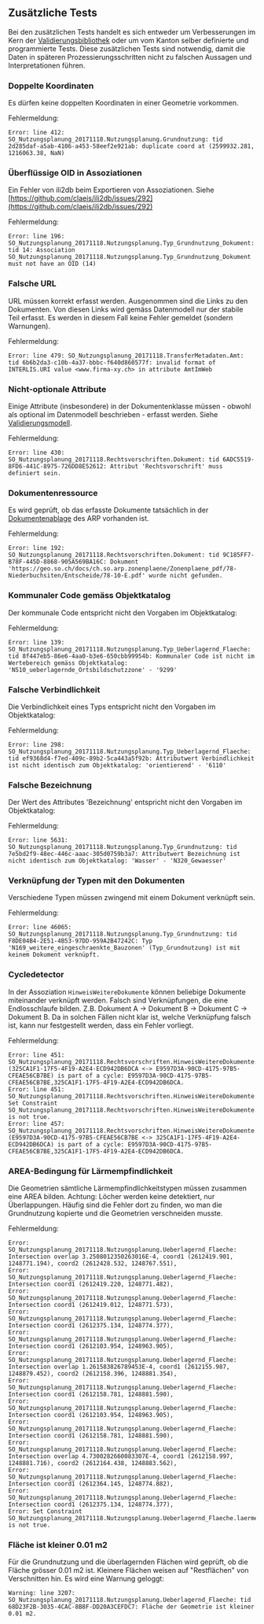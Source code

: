 ## Zusätzliche Tests
Bei den zusätzlichen Tests handelt es sich entweder um Verbesserungen im Kern der [Validierungsbibliothek](https://github.com/claeis/ilivalidator) oder um vom Kanton selber definierte und programmierte Tests. Diese zusätzlichen Tests sind notwendig, damit die Daten in späteren Prozessierungsschritten nicht zu falschen Aussagen und Interpretationen führen.

### Doppelte Koordinaten
Es dürfen keine doppelten Koordinaten in einer Geometrie vorkommen.

Fehlermeldung:
```
Error: line 412: SO_Nutzungsplanung_20171118.Nutzungsplanung.Grundnutzung: tid 2d285daf-a5ab-4106-a453-58eef2e921ab: duplicate coord at (2599932.281, 1216063.38, NaN)
```

### Überflüssige OID in Assoziationen
Ein Fehler von ili2db beim Exportieren von Assoziationen. Siehe [https://github.com/claeis/ili2db/issues/292](https://github.com/claeis/ili2db/issues/292)

Fehlermeldung:
```
Error: line 196: SO_Nutzungsplanung_20171118.Nutzungsplanung.Typ_Grundnutzung_Dokument: tid 14: Association SO_Nutzungsplanung_20171118.Nutzungsplanung.Typ_Grundnutzung_Dokument must not have an OID (14)
```

### Falsche URL
URL müssen korrekt erfasst werden. Ausgenommen sind die Links zu den Dokumenten. Von diesen Links wird gemäss Datenmodell nur der stabile Teil erfasst. Es werden in diesem Fall keine Fehler gemeldet (sondern Warnungen).

Fehlermeldung:
```
Error: line 479: SO_Nutzungsplanung_20171118.TransferMetadaten.Amt: tid 6b6b2da3-c10b-4a37-bbbc-f640d860577f: invalid format of INTERLIS.URI value <www.firma-xy.ch> in attribute AmtImWeb
```

### Nicht-optionale Attribute
Einige Attribute (insbesondere) in der Dokumentenklasse müssen - obwohl als optional im Datenmodell beschrieben - erfasst werden. Siehe [Validierungsmodell](https://github.com/edigonzales/ilivalidator-web-service-nplso/blob/master/src/main/resources/ili/SO_Nutzungsplanung_20171118_Validierung_20190129_UTF8.ili#L35).

Fehlermeldung:
```
Error: line 430: SO_Nutzungsplanung_20171118.Rechtsvorschriften.Dokument: tid 6ADC5519-8FD6-441C-8975-726DD8E52612: Attribut 'Rechtsvorschrift' muss definiert sein.
```

### Dokumentenressource
Es wird geprüft, ob das erfasste Dokumente tatsächlich in der [Dokumentenablage](https://geo.so.ch/docs/ch.so.arp.zonenplaene/Zonenplaene_pdf/) des ARP vorhanden ist. 

Fehlermeldung:
```
Error: line 192: SO_Nutzungsplanung_20171118.Rechtsvorschriften.Dokument: tid 9C185FF7-B78F-445D-8868-905A569BA16C: Dokument 'https://geo.so.ch/docs/ch.so.arp.zonenplaene/Zonenplaene_pdf/78-Niederbuchsiten/Entscheide/78-10-E.pdf' wurde nicht gefunden.
```

### Kommunaler Code gemäss Objektkatalog
Der kommunale Code entspricht nicht den Vorgaben im Objektkatalog:

Fehlermeldung:
```
Error: line 139: SO_Nutzungsplanung_20171118.Nutzungsplanung.Typ_Ueberlagernd_Flaeche: tid 8f447eb5-86e6-4aa0-b3e6-650cbb99954b: Kommunaler Code ist nicht im Wertebereich gemäss Objektkatalog: 'N510_ueberlagernde_Ortsbildschutzzone' - '9299'
```

### Falsche Verbindlichkeit
Die Verbindlichkeit eines Typs entspricht nicht den Vorgaben im Objektkatalog:

Fehlermeldung:
```
Error: line 298: SO_Nutzungsplanung_20171118.Nutzungsplanung.Typ_Ueberlagernd_Flaeche: tid ef9368d4-f7ed-409c-89b2-5ca443a5f92b: Attributwert Verbindlichkeit ist nicht identisch zum Objektkatalog: 'orientierend' - '6110'
```

### Falsche Bezeichnung
Der Wert des Attributes 'Bezeichnung' entspricht nicht den Vorgaben im Objektkatalog:

Fehlermeldung:
```
Error: line 5631: SO_Nutzungsplanung_20171118.Nutzungsplanung.Typ_Grundnutzung: tid 7e5bd2f9-48ec-446c-aaac-305d0759b3a7: Attributwert Bezeichnung ist nicht identisch zum Objektkatalog: 'Wasser' - 'N320_Gewaesser'
```

### Verknüpfung der Typen mit den Dokumenten
Verschiedene Typen müssen zwingend mit einem Dokument verknüpft sein.

Fehlermeldung:
```
Error: line 46065: SO_Nutzungsplanung_20171118.Nutzungsplanung.Typ_Grundnutzung: tid F8DE04B4-2E51-4B53-97DD-959A2B47242C: Typ 'N169_weitere_eingeschraenkte_Bauzonen' (Typ_Grundnutzung) ist mit keinem Dokument verknüpft.
```

### Cycledetector 
In der Assoziation `HinweisWeitereDokumente` können beliebige Dokumente miteinander verknüpft werden. Falsch sind Verknüpfungen, die eine Endlosschlaufe bilden. Z.B. Dokument A -> Dokument B -> Dokument C -> Dokument B. Da in solchen Fällen nicht klar ist, welche Verknüpfung falsch ist, kann nur festgestellt werden, dass ein Fehler vorliegt.

Fehlermeldung:
```
Error: line 451: SO_Nutzungsplanung_20171118.Rechtsvorschriften.HinweisWeitereDokumente: (325CA1F1-17F5-4F19-A2E4-ECD942DB6DCA <-> E9597D3A-90CD-4175-97B5-CFEAE56CB7BE) is part of a cycle: E9597D3A-90CD-4175-97B5-CFEAE56CB7BE,325CA1F1-17F5-4F19-A2E4-ECD942DB6DCA.
Error: line 451: SO_Nutzungsplanung_20171118.Rechtsvorschriften.HinweisWeitereDokumente: Set Constraint SO_Nutzungsplanung_20171118.Rechtsvorschriften.HinweisWeitereDokumente.isValidDocumentsCycle is not true.
Error: line 457: SO_Nutzungsplanung_20171118.Rechtsvorschriften.HinweisWeitereDokumente: (E9597D3A-90CD-4175-97B5-CFEAE56CB7BE <-> 325CA1F1-17F5-4F19-A2E4-ECD942DB6DCA) is part of a cycle: E9597D3A-90CD-4175-97B5-CFEAE56CB7BE,325CA1F1-17F5-4F19-A2E4-ECD942DB6DCA.

```

### AREA-Bedingung für Lärmempfindlichkeit
Die Geometrien sämtliche Lärmempfindlichkeitstypen müssen zusammen eine AREA bilden. Achtung: Löcher werden keine detektiert, nur Überlappungen. Häufig sind die Fehler dort zu finden, wo man die Grundnutzung kopierte und die Geometrien verschneiden musste.  

Fehlermeldung:
```
Error: SO_Nutzungsplanung_20171118.Nutzungsplanung.Ueberlagernd_Flaeche: Intersection overlap 3.2508012350263016E-4, coord1 (2612419.901, 1248771.194), coord2 (2612428.532, 1248767.551),
Error: SO_Nutzungsplanung_20171118.Nutzungsplanung.Ueberlagernd_Flaeche: Intersection coord1 (2612419.220, 1248771.482),
Error: SO_Nutzungsplanung_20171118.Nutzungsplanung.Ueberlagernd_Flaeche: Intersection coord1 (2612419.012, 1248771.573),
Error: SO_Nutzungsplanung_20171118.Nutzungsplanung.Ueberlagernd_Flaeche: Intersection coord1 (2612375.134, 1248774.377),
Error: SO_Nutzungsplanung_20171118.Nutzungsplanung.Ueberlagernd_Flaeche: Intersection coord1 (2612103.954, 1248963.905),
Error: SO_Nutzungsplanung_20171118.Nutzungsplanung.Ueberlagernd_Flaeche: Intersection overlap 1.261583826789453E-4, coord1 (2612155.987, 1248879.452), coord2 (2612158.396, 1248881.354),
Error: SO_Nutzungsplanung_20171118.Nutzungsplanung.Ueberlagernd_Flaeche: Intersection coord1 (2612158.781, 1248881.590),
Error: SO_Nutzungsplanung_20171118.Nutzungsplanung.Ueberlagernd_Flaeche: Intersection coord1 (2612103.954, 1248963.905),
Error: SO_Nutzungsplanung_20171118.Nutzungsplanung.Ueberlagernd_Flaeche: Intersection coord1 (2612158.781, 1248881.590),
Error: SO_Nutzungsplanung_20171118.Nutzungsplanung.Ueberlagernd_Flaeche: Intersection overlap 4.7300282660083307E-4, coord1 (2612158.997, 1248881.716), coord2 (2612164.438, 1248883.562),
Error: SO_Nutzungsplanung_20171118.Nutzungsplanung.Ueberlagernd_Flaeche: Intersection coord1 (2612364.145, 1248774.882),
Error: SO_Nutzungsplanung_20171118.Nutzungsplanung.Ueberlagernd_Flaeche: Intersection coord1 (2612375.134, 1248774.377),
Error: Set Constraint SO_Nutzungsplanung_20171118.Nutzungsplanung.Ueberlagernd_Flaeche.laermempfindlichkeitsAreaCheck is not true.
```

### Fläche ist kleiner 0.01 m2
Für die Grundnutzung und die überlagernden Flächen wird geprüft, ob die Fläche grösser 0.01 m2 ist. Kleinere Flächen weisen auf "Restflächen" von Verschnitten hin. Es wird eine Warnung geloggt:

```
Warning: line 3207: SO_Nutzungsplanung_20171118.Nutzungsplanung.Ueberlagernd_Flaeche: tid 68D23F2B-3035-4CAC-8B8F-DD20A3CEFDC7: Fläche der Geometrie ist kleiner 0.01 m2.
```